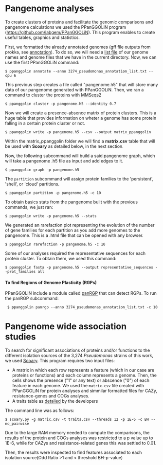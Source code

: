 # Pangenome analyses

To create clusters of proteins and facilitate the genomic comparisons and pangenome calculations we used the PPanGGOLiN program (https://github.com/labgem/PPanGGOLiN). This program enables to create useful tables, graphics and statistics. 

First, we formatted the already annotated genomes (gff file outputs from prokka, see [annotation](./genomes_annotation.md)). To do so, we will need a [list file](./files/3274_pseudomonas_annotation_list.txt) of  our genome names and genome files that we have in the current directory. Now, we can use the first PPanGGOLiN command:

~~~
$ ppanggolin annotate --anno 3274_pseudomonas_annotation_list.txt --cpu 6
~~~

This previous step creates a file called "pangenome.h5" that will store many data of our pangenome generated with PPanGGOLiN. Then, we ran a command to cluster the proteins with [MMSeqs2](https://github.com/soedinglab/MMseqs2)

~~~
$ ppanggolin cluster -p pangenome.h5 --identity 0.7
~~~

Now we will create a presence-absence matrix of protein clusters. This is a huge table that provides information on wheter a genome has some protein falling in a certain protein cluster or not.  

~~~
$ ppanggolin write -p pangenome.h5 --csv --output matrix_ppanggolin
~~~

Within the matrix_ppanggolin folder we will find a **matrix.csv** table that will be used with **Scoary** as detailed below, in the next section.

Now, the following subcommand will build a said pangenome graph, which will take a pangenome .h5 file as input and add edges to it. 

~~~
$ ppanggolin graph -p pangenome.h5
~~~

The `partition` subcommand will assign protein families to the 'persistent', 'shell', or 'cloud' partitions.

~~~
$ ppanggolin partition -p pangenome.h5 -c 10
~~~

To obtain basics stats from the pangenome built with the previous commands, we just ran:

~~~
$ ppanggolin write -p pangenome.h5 --stats
~~~

We generated an rarefaction plot representing the evolution of the number of gene families for each partition as you add more genomes to the pangenome. This is a .html file that can be opened with any browser.

~~~
$ ppanggolin rarefaction -p pangenome.h5 -c 10
~~~

Some of our analyses required the representative sequences for each protein cluster. To obtain them, we used this command:

~~~
$ ppanggolin fasta -p pangenome.h5 --output representative_sequences --prot_families all
~~~

#### To find Regions of Genome Plasticity (RGPs)

PPanGGOLiN include a module called [panRGP](https://github.com/labgem/PPanGGOLiN/wiki/Regions-of-Genome-Plasticity) that can detect RGPs. To run the panRGP subcommand:

~~~
 $ ppanggolin panrgp --anno 3274_pseudomonas_annotation_list.txt -c 10
 ~~~
 
 # Pangenome wide association studies
 
 To search for significant associations of proteins and/or functions to the different isolation sources of the 3,274 _Pseudomonas_ strains of this work, we used [Scoary](https://github.com/AdmiralenOla/Scoary). This program requires two input files:
 - A matrix in which each row represents a feature (which in our case are proteins or functions) and each column represents a genome. Then, the cells shows the presence ("1" or any text) or abscence ("0") of each feature in each genome. We used the `matrix.csv` file created with PPanGGOLiN for protein analyses and simmilar formatted files for CAZy, resistance-genes and COGs analyses.
 - A traits table as [detailed](https://github.com/AdmiralenOla/Scoary) by the developers 

The command line was as follows:

 ~~~
$ scoary.py -g matrix.csv -t traits.csv --threads 12 -p 1E-6 -c BH --no_pairwise
 ~~~
 
 Due to the large RAM memory needed to compute the comparisons, the results of the protein and COGs analyses was restricted to a p value up to 1E-6, while for CAZys and resistance-related genes this was settled to 0.01.
 
Then, the results were inspected to find features associated to each isolation source(Odd Ratio >1 and < threshold BH-p-value)  

